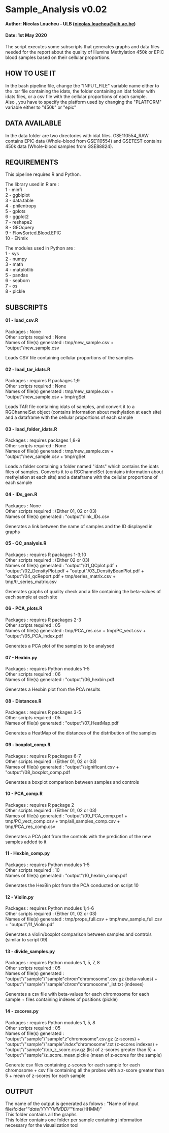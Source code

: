 # Sample_Analysis v0.02
#### Author: Nicolas Loucheu - ULB (nicolas.loucheu@ulb.ac.be)
#### Date: 1st May 2020


The script executes some subscripts that generates graphs and data files needed for the report about the quality of Illumina Methylation 450k or EPIC blood samples based on their cellular proportions.

## HOW TO USE IT

In the bash pipeline file, change the "INPUT_FILE" variable name either to the .tar file containing the idats, the folder containing an idat folder with idats files, or a csv file with the cellular proportions of each sample.  
Also , you have to specify the platform used by changing the "PLATFORM" variable either to "450k" or "epic"

## DATA AVAILABLE

In the data folder are two directories with idat files. GSE110554_RAW contains EPIC data (Whole-blood from GSE110554) and GSETEST contains 450k data (Whole-blood samples from GSE88824).

## REQUIREMENTS

This pipeline requires R and Python.

The library used in R are :  
1 - minfi  
2 - ggbiplot  
3 - data.table  
4 - philentropy  
5 - gplots  
6 - ggplot2  
7 - reshape2  
8 - GEOquery  
9 - FlowSorted.Blood.EPIC  
10 - ENmix  

The modules used in Python are :  
1 - sys  
2 - numpy  
3 - math  
4 - matplotlib  
5 - pandas  
6 - seaborn  
7 - os  
8 - pickle  

## SUBSCRIPTS

#### 01 - load_csv.R

Packages : None  
Other scripts required : None  
Names of file(s) generated : tmp/new_sample.csv + "output"/new_sample.csv

Loads CSV file containing cellular proportions of the samples

#### 02 - load_tar_idats.R

Packages : requires R packages 1;9  
Other scripts required : None  
Names of file(s) generated : tmp/new_sample.csv + "output"/new_sample.csv + tmp/rgSet

Loads TAR file containing idats of samples, and convert it to a RGChannelSet object (contains information about methylation at each site) and a dataframe with the cellular proportions of each sample

#### 03 - load_folder_idats.R 

Packages : requires packages 1;8-9  
Other scripts required : None  
Names of file(s) generated : tmp/new_sample.csv + "output"/new_sample.csv + tmp/rgSet

Loads a folder containing a folder named "idats" which contains the idats files of samples. Converts it to a RGChannelSet (contains information about methylation at each site) and a dataframe with the cellular proportions of each sample

#### 04 - IDs_gen.R

Packages : None  
Other scripts required : (Either 01, 02 or 03)  
Names of file(s) generated : "output"/link_IDs.csv

Generates a link between the name of samples and the ID displayed in graphs

#### 05 - QC_analysis.R 

Packages : requires R packages 1-3;10  
Other scripts required : (Either 02 or 03)  
Names of file(s) generated : "output"/01_QCplot.pdf + "output"/02_DensityPlot.pdf + "output"/03_DensityBeanPlot.pdf + "output"/04_qcReport.pdf + tmp/series_matrix.csv +
tmp/tr_series_matrix.csv

Generates graphs of quality check and a file containing the beta-values of each sample at each site

#### 06 - PCA_plots.R 

Packages : requires R packages 2-3  
Other scripts required : 05  
Names of file(s) generated : tmp/PCA_res.csv + tmp/PC_vect.csv + "output"/05_PCA_index.pdf

Generates a PCA plot of the samples to be analysed

#### 07 - Hexbin.py

Packages : requires Python modules 1-5  
Other scripts required : 06  
Names of file(s) generated : "output"/06_hexbin.pdf

Generates a Hexbin plot from the PCA results

#### 08 - Distances.R

Packages : requires R packages 3-5  
Other scripts required : 05  
Names of file(s) generated :  "output"/07_HeatMap.pdf

Generates a HeatMap of the distances of the distribution of the samples

#### 09 - boxplot_comp.R

Packages : requires R packages 6-7  
Other scripts required : (Either 01, 02 or 03)  
Names of file(s) generated : "output"/significant.csv + "output"/08_boxplot_comp.pdf

Generates a boxplot comparison between samples and controls

#### 10 - PCA_comp.R

Packages : requires R package 2  
Other scripts required : (Either 01, 02 or 03)  
Names of file(s) generated : "output"/09_PCA_comp.pdf + tmp/PC_vect_comp.csv + tmp/all_samples_comp.csv + tmp/PCA_res_comp.csv

Generates a PCA plot from the controls with the prediction of the new samples added to it

#### 11 - Hexbin_comp.py

Packages : requires Python modules 1-5  
Other scripts required : 10  
Names of file(s) generated : "output"/10_hexbin_comp.pdf

Generates the HexBin plot from the PCA conducted on script 10

#### 12 - Violin.py

Packages : requires Python modules 1;4-6  
Other scripts required : (Either 01, 02 or 03)  
Names of file(s) generated : tmp/props_full.csv + tmp/new_sample_full.csv + "output"/11_Violin.pdf

Generates a violin/boxplot comparison between samples and controls (similar to script 09)

#### 13 - divide_samples.py

Packages : requires Python modules 1, 5, 7, 8  
Other scripts required : 05  
Names of file(s) generated : "output"/"sample"/"sample"_chrom_"chromosome".csv.gz (beta-values) + "output"/"sample"/"sample"_chrom_"chromosome"_lst.txt (indexes)

Generates a csv file with beta-values for each chromosome for each sample + files containing indexes of positions (pickle)

#### 14 - zscores.py

Packages : requires Python modules 1, 5, 8  
Other scripts required : 05  
Names of file(s) generated : "output"/"sample"/"sample"_z_"chromosome".csv.gz (z-scores) + "output"/"sample"/"sample"_index_"chromosome".txt (z-scores indexes) + "output"/"sample"/top_z_score.csv.gz (list of z-scores greater than 5) + "output"/"sample"/z_score_mean.pickle (mean of z-scores for the sample)

Generate csv files containing z-scores for each sample for each chromosome + csv file containing all the probes with a z-score greater than 5 + mean of z-scores for each sample



## OUTPUT

The name of the output is generated as folows : "Name of input file/folder"_"date(YYYYMMDD)"_"time(HHMM)"  
This folder contains all the graphs  
This folder contains one folder per sample containing information necessary for the visualization tool  
